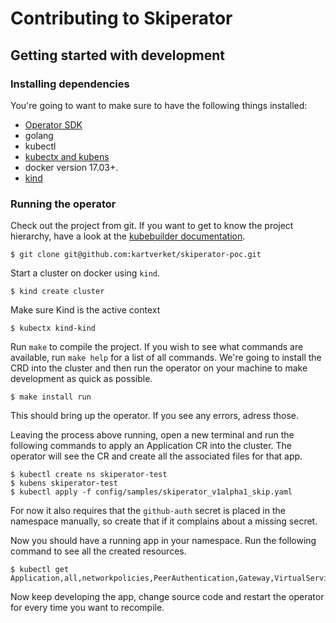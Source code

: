 # Contributing to Skiperator

## Getting started with development

### Installing dependencies

You're going to want to make sure to have the following things installed:

- [Operator SDK](https://sdk.operatorframework.io/docs/building-operators/golang/installation)
- golang
- kubectl
- [kubectx and kubens](https://github.com/ahmetb/kubectx)
- docker version 17.03+.
- [kind](https://kind.sigs.k8s.io)

### Running the operator

Check out the project from git. If you want to get to know the project
hierarchy, have a look at the [kubebuilder documentation](https://book.kubebuilder.io/cronjob-tutorial/basic-project.html).

```
$ git clone git@github.com:kartverket/skiperator-poc.git
```

Start a cluster on docker using `kind`.
```
$ kind create cluster
```

Make sure Kind is the active context
```
$ kubectx kind-kind
```

Run `make` to compile the project. If you wish to see what commands are
available, run `make help` for a list of all commands. We're going to install
the CRD into the cluster and then run the operator on your machine to make
development as quick as possible.
```
$ make install run
```

This should bring up the operator. If you see any errors, adress those.

Leaving the process above running, open a new terminal and run the following
commands to apply an Application CR into the cluster. The operator will see the
CR and create all the associated files for that app.
```
$ kubectl create ns skiperator-test
$ kubens skiperator-test
$ kubectl apply -f config/samples/skiperator_v1alpha1_skip.yaml
```

For now it also requires that the `github-auth` secret is placed in the
namespace manually, so create that if it complains about a missing secret.

Now you should have a running app in your namespace. Run the following command
to see all the created resources.
```
$ kubectl get Application,all,networkpolicies,PeerAuthentication,Gateway,VirtualService,Sidecar
```

Now keep developing the app, change source code and restart the operator for
every time you want to recompile. 
